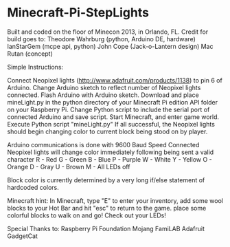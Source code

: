 Minecraft-Pi-StepLights
=======================

Built and coded on the floor of Minecon 2013, in Orlando, FL. 
Credit for build goes to:
Theodore Wahrburg (python, Arduino DE, hardware)
IanStarGem (mcpe api, python) 
John Cope (Jack-o-Lantern design)
Mac Rutan (concept)


Simple Instructions:

Connect Neopixel lights (http://www.adafruit.com/products/1138) to pin 6 of Arduino.
Change Arduino sketch to reflect number of Neopixel lights connected.
Flash Arduino with Arduino sketch.
Download and place mineLight.py in the python directory of your Minecraft Pi edition API folder on your Raspberry Pi.
Change Python script to include the serial port of connected Arduino and save script.
Start Minecraft, and enter game world.
Execute Python script "mineLight.py"
If all successful, the Neopixel lights should begin changing color to current block being stood on by player.

Arduino communications is done with 9600 Baud Speed
Connected Neopixel lights will change color immediately following being sent a valid character
 R - Red
 G - Green
 B - Blue
 P - Purple
 W - White
 Y - Yellow
 O - Orange
 D - Gray
 U - Brown
 M - All LEDs off
 
Block color is currently determined by a very long if/else statement of hardcoded colors.
  

 
Minecraft hint:
In Minecraft, type "E" to enter your inventory, 
add some wool blocks to your Hot Bar and hit "esc" to return to the game.
place some colorful blocks to walk on and go! Check out your LEDs!

Special Thanks to:
Raspberry Pi Foundation
Mojang
FamiLAB
Adafruit
GadgetCat




 
 
 


